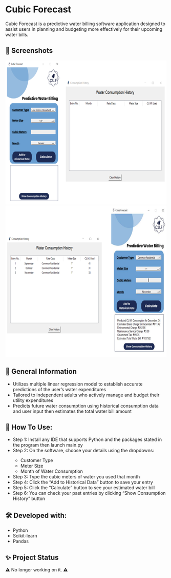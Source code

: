 # Cubic Forecast

Cubic Forecast is a predictive water billing software application designed to assist users in planning and budgeting more effectively for their upcoming water bills.

## 📸 Screenshots

<img src="/assets/images/screenshot1.png" height="450">
<img src="/assets/images/screenshot2.png" height="472">

## 📄 General Information

- Utilizes multiple linear regression model to establish accurate predictions of the user’s water expenditures
- Tailored to independent adults who actively manage and budget their utility expenditures
- Predicts future water consumption using historical consumption data and user input then estimates the total water bill amount

## 🤔 How To Use:

<ul>
  <li>Step 1: Install any IDE that supports Python and the packages stated in the program then launch main.py</li>
  <li>Step 2: On the software, choose your details using the dropdowns:</li>
  <ul type="circle">
    <li>Customer Type</li>
    <li>Meter Size</li>
    <li>Month of Water Consumption</li>
  </ul>
  <li>Step 3: Type the cubic meters of water you used that month</li>
  <li>Step 4: Click the “Add to Historical Data” button to save your entry</li>
  <li>Step 5: Click the “Calculate” button to see your estimated water bill</li>
  <li>Step 6: You can check your past entries by clicking “Show Consumption History” button</li>
</ul>

## 🛠️ Developed with:

- Python
- Scikit-learn
- Pandas

## ✨ Project Status
⚠️ No longer working on it. ⚠️
